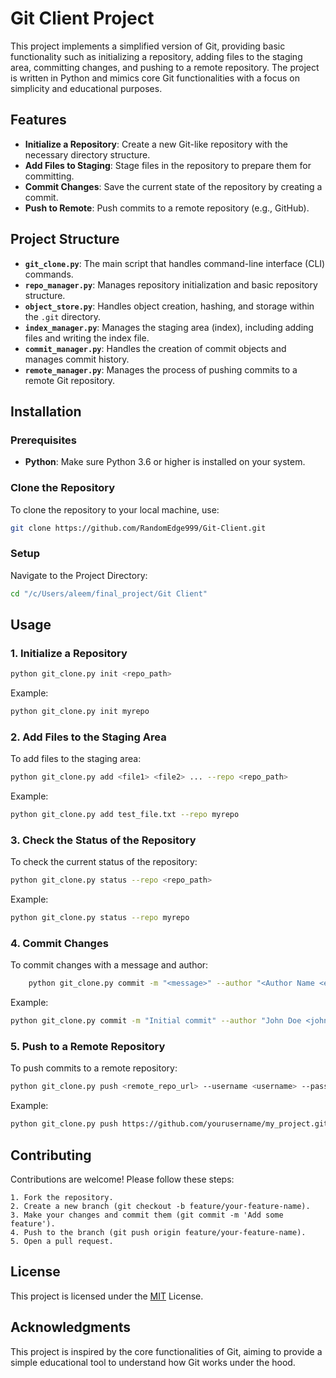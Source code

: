 # Git Client Project

This project implements a simplified version of Git, providing basic functionality such as initializing a repository, adding files to the staging area, committing changes, and pushing to a remote repository. The project is written in Python and mimics core Git functionalities with a focus on simplicity and educational purposes.

## Features

- **Initialize a Repository**: Create a new Git-like repository with the necessary directory structure.
- **Add Files to Staging**: Stage files in the repository to prepare them for committing.
- **Commit Changes**: Save the current state of the repository by creating a commit.
- **Push to Remote**: Push commits to a remote repository (e.g., GitHub).

## Project Structure

- **`git_clone.py`**: The main script that handles command-line interface (CLI) commands.
- **`repo_manager.py`**: Manages repository initialization and basic repository structure.
- **`object_store.py`**: Handles object creation, hashing, and storage within the `.git` directory.
- **`index_manager.py`**: Manages the staging area (index), including adding files and writing the index file.
- **`commit_manager.py`**: Handles the creation of commit objects and manages commit history.
- **`remote_manager.py`**: Manages the process of pushing commits to a remote Git repository.

## Installation

### Prerequisites

- **Python**: Make sure Python 3.6 or higher is installed on your system.

### Clone the Repository

To clone the repository to your local machine, use:

```bash
git clone https://github.com/RandomEdge999/Git-Client.git
```
### Setup
Navigate to the Project Directory:

```bash
cd "/c/Users/aleem/final_project/Git Client"
```

## Usage
 ### 1. Initialize a Repository
 
 ```bash
 python git_clone.py init <repo_path>
```
Example:
 ```bash
 python git_clone.py init myrepo
```
### 2. Add Files to the Staging Area 

To add files to the staging area:
```bash
python git_clone.py add <file1> <file2> ... --repo <repo_path>
```
Example:
 ```bash
python git_clone.py add test_file.txt --repo myrepo
```
### 3. Check the Status of the Repository
To check the current status of the repository:
```bash
python git_clone.py status --repo <repo_path>
```
Example:
```bash
python git_clone.py status --repo myrepo
```
### 4. Commit Changes
To commit changes with a message and author:
```bash
    python git_clone.py commit -m "<message>" --author "<Author Name <email>>" --repo <repo_path>
```
Example:
```bash
python git_clone.py commit -m "Initial commit" --author "John Doe <john@example.com>" --repo myrepo
```
### 5. Push to a Remote Repository
To push commits to a remote repository:
```bash
python git_clone.py push <remote_repo_url> --username <username> --password <password> --repo <repo_path>
```
Example:
```bash
python git_clone.py push https://github.com/yourusername/my_project.git --username yourusername --password yourpassword --repo myrepo
```
## Contributing
Contributions are welcome! Please follow these steps:

    1. Fork the repository.
    2. Create a new branch (git checkout -b feature/your-feature-name).
    3. Make your changes and commit them (git commit -m 'Add some feature').
    4. Push to the branch (git push origin feature/your-feature-name).
    5. Open a pull request.


## License

 This project is licensed under the [MIT](https://github.com/RandomEdge999/Git-Client/blob/3beff57c2ea8bb90b6480f8efd227f760e9b7b83/LICENSE) License. 

 ## Acknowledgments
This project is inspired by the core functionalities of Git, aiming to provide a simple educational tool to understand how Git works under the hood.





 

